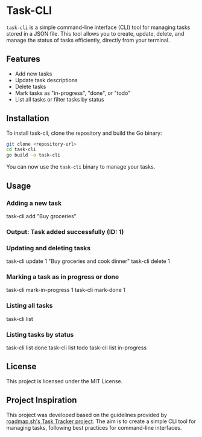 # Task-CLI

`task-cli` is a simple command-line interface (CLI) tool for managing tasks stored in a JSON file. 
This tool allows you to create, update, delete, and manage the status of tasks efficiently, directly from your terminal.

## Features
- Add new tasks
- Update task descriptions
- Delete tasks
- Mark tasks as "in-progress", "done", or "todo"
- List all tasks or filter tasks by status

## Installation
To install task-cli, clone the repository and build the Go binary:

```bash
git clone <repository-url>
cd task-cli
go build -o task-cli
```
You can now use the `task-cli` binary to manage your tasks.

## Usage

### Adding a new task
task-cli add "Buy groceries"
### Output: Task added successfully (ID: 1)

### Updating and deleting tasks
task-cli update 1 "Buy groceries and cook dinner"
task-cli delete 1

### Marking a task as in progress or done
task-cli mark-in-progress 1
task-cli mark-done 1

### Listing all tasks
task-cli list

### Listing tasks by status
task-cli list done
task-cli list todo
task-cli list in-progress


## License
This project is licensed under the MIT License.

## Project Inspiration
This project was developed based on the guidelines provided by [roadmap.sh's Task Tracker project](https://roadmap.sh/projects/task-tracker). 
The aim is to create a simple CLI tool for managing tasks, following best practices for command-line interfaces.